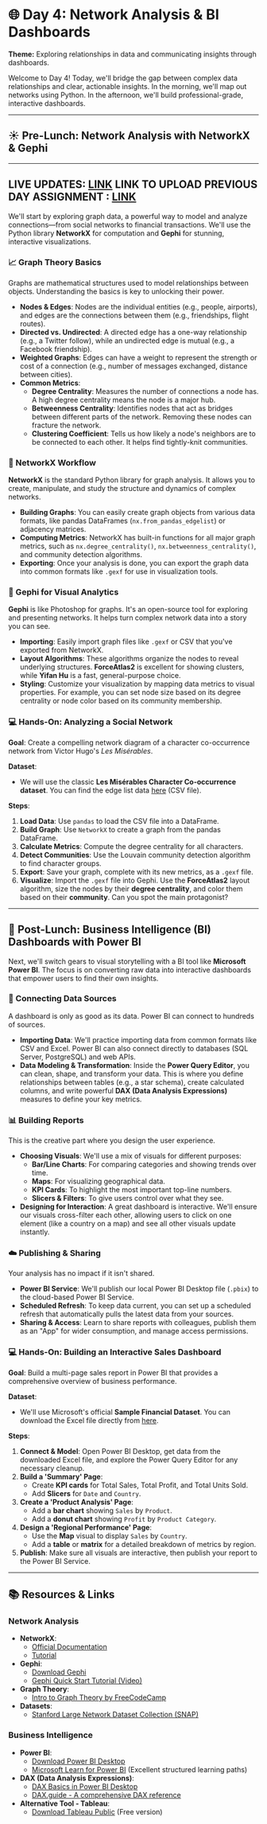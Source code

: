 # 🌐 Day 4: Network Analysis & BI Dashboards

**Theme:** Exploring relationships in data and communicating insights through dashboards.

Welcome to Day 4! Today, we'll bridge the gap between complex data relationships and clear, actionable insights. In the morning, we'll map out networks using Python. In the afternoon, we'll build professional-grade, interactive dashboards.

---

## ☀️ Pre-Lunch: Network Analysis with NetworkX & Gephi

---
**LIVE UPDATES**: [LINK](https://forms.gle/4BozfCNokqeMzXUb7)
**LINK TO UPLOAD PREVIOUS DAY ASSIGNMENT** : [LINK](https://forms.gle/K1yfEeBsxqR9vLBi7)
---

We'll start by exploring graph data, a powerful way to model and analyze connections—from social networks to financial transactions. We'll use the Python library **NetworkX** for computation and **Gephi** for stunning, interactive visualizations.

### 📈 Graph Theory Basics
Graphs are mathematical structures used to model relationships between objects. Understanding the basics is key to unlocking their power.
* **Nodes & Edges**: Nodes are the individual entities (e.g., people, airports), and edges are the connections between them (e.g., friendships, flight routes).
* **Directed vs. Undirected**: A directed edge has a one-way relationship (e.g., a Twitter follow), while an undirected edge is mutual (e.g., a Facebook friendship).
* **Weighted Graphs**: Edges can have a weight to represent the strength or cost of a connection (e.g., number of messages exchanged, distance between cities).
* **Common Metrics**:
    * **Degree Centrality**: Measures the number of connections a node has. A high degree centrality means the node is a major hub.
    * **Betweenness Centrality**: Identifies nodes that act as bridges between different parts of the network. Removing these nodes can fracture the network.
    * **Clustering Coefficient**: Tells us how likely a node's neighbors are to be connected to each other. It helps find tightly-knit communities.

### 🐍 NetworkX Workflow
**NetworkX** is the standard Python library for graph analysis. It allows you to create, manipulate, and study the structure and dynamics of complex networks.
* **Building Graphs**: You can easily create graph objects from various data formats, like pandas DataFrames (`nx.from_pandas_edgelist`) or adjacency matrices.
* **Computing Metrics**: NetworkX has built-in functions for all major graph metrics, such as `nx.degree_centrality()`, `nx.betweenness_centrality()`, and community detection algorithms.
* **Exporting**: Once your analysis is done, you can export the graph data into common formats like `.gexf` for use in visualization tools.

### 🎨 Gephi for Visual Analytics
**Gephi** is like Photoshop for graphs. It's an open-source tool for exploring and presenting networks. It helps turn complex network data into a story you can see.
* **Importing**: Easily import graph files like `.gexf` or CSV that you've exported from NetworkX.
* **Layout Algorithms**: These algorithms organize the nodes to reveal underlying structures. **ForceAtlas2** is excellent for showing clusters, while **Yifan Hu** is a fast, general-purpose choice.
* **Styling**: Customize your visualization by mapping data metrics to visual properties. For example, you can set node size based on its degree centrality or node color based on its community membership.

### 💻 Hands-On: Analyzing a Social Network
**Goal**: Create a compelling network diagram of a character co-occurrence network from Victor Hugo's *Les Misérables*.

**Dataset**:
* We will use the classic **Les Misérables Character Co-occurrence dataset**. You can find the edge list data [here](https://raw.githubusercontent.com/gephi/gephi/master/modules/Desktop/src/test/resources/org/gephi/desktop/importer/lesmiserables.csv) (CSV file).

**Steps**:
1.  **Load Data**: Use `pandas` to load the CSV file into a DataFrame.
2.  **Build Graph**: Use `NetworkX` to create a graph from the pandas DataFrame.
3.  **Calculate Metrics**: Compute the degree centrality for all characters.
4.  **Detect Communities**: Use the Louvain community detection algorithm to find character groups.
5.  **Export**: Save your graph, complete with its new metrics, as a `.gexf` file.
6.  **Visualize**: Import the `.gexf` file into Gephi. Use the **ForceAtlas2** layout algorithm, size the nodes by their **degree centrality**, and color them based on their **community**. Can you spot the main protagonist?

---

## 🌙 Post-Lunch: Business Intelligence (BI) Dashboards with Power BI

Next, we'll switch gears to visual storytelling with a BI tool like **Microsoft Power BI**. The focus is on converting raw data into interactive dashboards that empower users to find their own insights.

### 🔗 Connecting Data Sources
A dashboard is only as good as its data. Power BI can connect to hundreds of sources.
* **Importing Data**: We'll practice importing data from common formats like CSV and Excel. Power BI can also connect directly to databases (SQL Server, PostgreSQL) and web APIs.
* **Data Modeling & Transformation**: Inside the **Power Query Editor**, you can clean, shape, and transform your data. This is where you define relationships between tables (e.g., a star schema), create calculated columns, and write powerful **DAX (Data Analysis Expressions)** measures to define your key metrics.

### 📊 Building Reports
This is the creative part where you design the user experience.
* **Choosing Visuals**: We'll use a mix of visuals for different purposes:
    * **Bar/Line Charts**: For comparing categories and showing trends over time.
    * **Maps**: For visualizing geographical data.
    * **KPI Cards**: To highlight the most important top-line numbers.
    * **Slicers & Filters**: To give users control over what they see.
* **Designing for Interaction**: A great dashboard is interactive. We'll ensure our visuals cross-filter each other, allowing users to click on one element (like a country on a map) and see all other visuals update instantly.

### ☁️ Publishing & Sharing
Your analysis has no impact if it isn't shared.
* **Power BI Service**: We'll publish our local Power BI Desktop file (`.pbix`) to the cloud-based Power BI Service.
* **Scheduled Refresh**: To keep data current, you can set up a scheduled refresh that automatically pulls the latest data from your sources.
* **Sharing & Access**: Learn to share reports with colleagues, publish them as an "App" for wider consumption, and manage access permissions.

### 💻 Hands-On: Building an Interactive Sales Dashboard
**Goal**: Build a multi-page sales report in Power BI that provides a comprehensive overview of business performance.

**Dataset**:
* We'll use Microsoft's official **Sample Financial Dataset**. You can download the Excel file directly from [here](https://go.microsoft.com/fwlink/?LinkID=521962).

**Steps**:
1.  **Connect & Model**: Open Power BI Desktop, get data from the downloaded Excel file, and explore the Power Query Editor for any necessary cleanup.
2.  **Build a 'Summary' Page**:
    * Create **KPI cards** for Total Sales, Total Profit, and Total Units Sold.
    * Add **Slicers** for `Date` and `Country`.
3.  **Create a 'Product Analysis' Page**:
    * Add a **bar chart** showing `Sales` by `Product`.
    * Add a **donut chart** showing `Profit` by `Product Category`.
4.  **Design a 'Regional Performance' Page**:
    * Use the **Map** visual to display `Sales` by `Country`.
    * Add a **table** or **matrix** for a detailed breakdown of metrics by region.
5.  **Publish**: Make sure all visuals are interactive, then publish your report to the Power BI Service.

---

## 📚 Resources & Links

### Network Analysis
* **NetworkX**:
    * [Official Documentation](https://networkx.org/documentation/stable/)
    * [Tutorial](https://networkx.org/documentation/stable/tutorial.html)
* **Gephi**:
    * [Download Gephi](https://gephi.org/)
    * [Gephi Quick Start Tutorial (Video)](https://www.youtube.com/watch?v=20SE4_34-3c)
* **Graph Theory**:
    * [Intro to Graph Theory by FreeCodeCamp](https://www.freecodecamp.org/news/i-dont-understand-graph-theory-1c96572a1a28/)
* **Datasets**:
    * [Stanford Large Network Dataset Collection (SNAP)](http://snap.stanford.edu/data/)

### Business Intelligence
* **Power BI**:
    * [Download Power BI Desktop](https://powerbi.microsoft.com/en-us/desktop/)
    * [Microsoft Learn for Power BI](https://learn.microsoft.com/en-us/power-bi/) (Excellent structured learning paths)
* **DAX (Data Analysis Expressions)**:
    * [DAX Basics in Power BI Desktop](https://learn.microsoft.com/en-us/power-bi/transform-model/desktop-dax-basics)
    * [DAX.guide - A comprehensive DAX reference](https://dax.guide/)
* **Alternative Tool - Tableau**:
    * [Download Tableau Public](https://www.tableau.com/products/public/download) (Free version)
```
